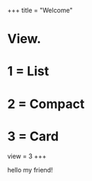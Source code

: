 
+++
title = "Welcome"

# View.
#   1 = List
#   2 = Compact
#   3 = Card
view = 3
+++



hello my friend!
